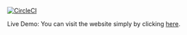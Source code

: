 [![CircleCI](https://circleci.com/gh/weilyuwang/crown-clothing/tree/master.svg?style=svg)](https://circleci.com/gh/weilyuwang/crown-clothing/tree/master)

Live Demo: You can visit the website simply by clicking <a href="https://weilyu-crown-clothing.herokuapp.com/" target="_blank">here</a>.
